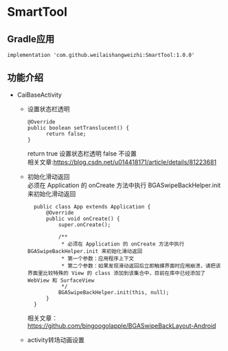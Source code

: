 # SmartTool
## Gradle应用
    implementation 'com.github.weilaishangweizhi:SmartTool:1.0.0'
## 功能介绍
+ CaiBaseActivity
    + 设置状态栏透明  

          @Override  
          public boolean setTranslucent() {  
                return false;  
          }  
            
         return true 设置状态栏透明  false 不设置  
         相关文章:https://blog.csdn.net/u014418171/article/details/81223681
    + 初始化滑动返回  
      必须在 Application 的 onCreate 方法中执行 BGASwipeBackHelper.init 来初始化滑动返回  
            
            public class App extends Application {
                @Override
                public void onCreate() {
                    super.onCreate();

                    /**
                     * 必须在 Application 的 onCreate 方法中执行 BGASwipeBackHelper.init 来初始化滑动返回
                     * 第一个参数：应用程序上下文
                     * 第二个参数：如果发现滑动返回后立即触摸界面时应用崩溃，请把该界面里比较特殊的 View 的 class 添加到该集合中，目前在库中已经添加了 WebView 和 SurfaceView
                     */
                    BGASwipeBackHelper.init(this, null);
                }
            }  
            
         相关文章：https://github.com/bingoogolapple/BGASwipeBackLayout-Android
    
    + activity转场动画设置
